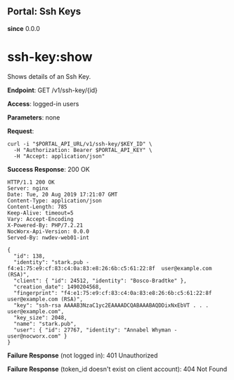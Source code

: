 Portal: Ssh Keys
----------------

**since** 0.0.0

ssh-key:show
============

Shows details of an Ssh Key.

**Endpoint**:  GET /v1/ssh-key/{id}

**Access**: logged-in users

**Parameters**: none

**Request**:
```
curl -i "$PORTAL_API_URL/v1/ssh-key/$KEY_ID" \
  -H "Authorization: Bearer $PORTAL_API_KEY" \
  -H "Accept: application/json"
```

**Success Response**: 200 OK
```
HTTP/1.1 200 OK
Server: nginx
Date: Tue, 20 Aug 2019 17:21:07 GMT
Content-Type: application/json
Content-Length: 785
Keep-Alive: timeout=5
Vary: Accept-Encoding
X-Powered-By: PHP/7.2.21
NocWorx-Api-Version: 0.0.0
Served-By: nwdev-web01-int

{
  "id": 138,
  "identity": "stark.pub - f4:e1:75:e9:cf:83:c4:0a:83:e8:26:6b:c5:61:22:8f  user@example.com (RSA)",
  "client": { "id": 24512, "identity": "Bosco-Bradtke" },
  "creation_date": 1490204568,
  "fingerprint": "f4:e1:75:e9:cf:83:c4:0a:83:e8:26:6b:c5:61:22:8f  user@example.com (RSA)",
  "key": "ssh-rsa AAAAB3NzaC1yc2EAAAADCQABAAABAQDDixNxEbVT . . . user@example.com",
  "key_size": 2048,
  "name": "stark.pub",
  "user": { "id": 27767, "identity": "Annabel Whyman - user@nocworx.com" }
}
```

**Failure Response** (not logged in): 401 Unauthorized

**Failure Response** (token_id doesn't exist on client account): 404 Not Found
